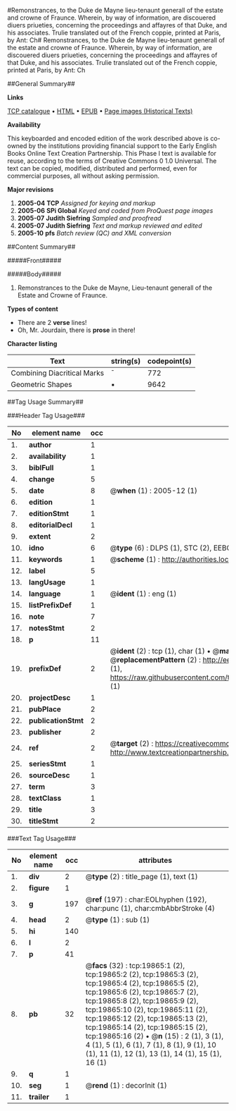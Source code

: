 #Remonstrances, to the Duke de Mayne lieu-tenaunt generall of the estate and crowne of Fraunce. Wherein, by way of information, are discouered diuers priueties, concerning the proceedings and affayres of that Duke, and his associates. Trulie translated out of the French coppie, printed at Paris, by Ant: Ch#
Remonstrances, to the Duke de Mayne lieu-tenaunt generall of the estate and crowne of Fraunce. Wherein, by way of information, are discouered diuers priueties, concerning the proceedings and affayres of that Duke, and his associates. Trulie translated out of the French coppie, printed at Paris, by Ant: Ch

##General Summary##

**Links**

[TCP catalogue](http://www.ota.ox.ac.uk/tcp/)  • 
[HTML](http://tei.it.ox.ac.uk/tcp/Texts-HTML/free/A18/A18451.html)  • 
[EPUB](http://tei.it.ox.ac.uk/tcp/Texts-EPUB/free/A18/A18451.epub) • 
[Page images (Historical Texts)](https://data.historicaltexts.jisc.ac.uk/view?pubId=eebo-99854443e&pageId=eebo-99854443e-19865-1)

**Availability**

This keyboarded and encoded edition of the
	       work described above is co-owned by the institutions
	       providing financial support to the Early English Books
	       Online Text Creation Partnership. This Phase I text is
	       available for reuse, according to the terms of Creative
	       Commons 0 1.0 Universal. The text can be copied,
	       modified, distributed and performed, even for
	       commercial purposes, all without asking permission.

**Major revisions**

1. __2005-04__ __TCP__ *Assigned for keying and markup*
1. __2005-06__ __SPi Global__ *Keyed and coded from ProQuest page images*
1. __2005-07__ __Judith Siefring__ *Sampled and proofread*
1. __2005-07__ __Judith Siefring__ *Text and markup reviewed and edited*
1. __2005-10__ __pfs__ *Batch review (QC) and XML conversion*

##Content Summary##

#####Front#####

#####Body#####

1. Remonstrances to the Duke de Mayne, Lieu-tenaunt generall of the Estate and Crowne of Fraunce.

**Types of content**

  * There are 2 **verse** lines!
  * Oh, Mr. Jourdain, there is **prose** in there!

**Character listing**


|Text|string(s)|codepoint(s)|
|---|---|---|
|Combining             Diacritical Marks|̄|772|
|Geometric Shapes|▪|9642|

##Tag Usage Summary##

###Header Tag Usage###

|No|element name|occ|attributes|
|---|---|---|---|
|1.|__author__|1||
|2.|__availability__|1||
|3.|__biblFull__|1||
|4.|__change__|5||
|5.|__date__|8| @__when__ (1) : 2005-12 (1)|
|6.|__edition__|1||
|7.|__editionStmt__|1||
|8.|__editorialDecl__|1||
|9.|__extent__|2||
|10.|__idno__|6| @__type__ (6) : DLPS (1), STC (2), EEBO-CITATION (1), PROQUEST (1), VID (1)|
|11.|__keywords__|1| @__scheme__ (1) : http://authorities.loc.gov/ (1)|
|12.|__label__|5||
|13.|__langUsage__|1||
|14.|__language__|1| @__ident__ (1) : eng (1)|
|15.|__listPrefixDef__|1||
|16.|__note__|7||
|17.|__notesStmt__|2||
|18.|__p__|11||
|19.|__prefixDef__|2| @__ident__ (2) : tcp (1), char (1)  •  @__matchPattern__ (2) : ([0-9\-]+):([0-9IVX]+) (1), (.+) (1)  •  @__replacementPattern__ (2) : http://eebo.chadwyck.com/downloadtiff?vid=$1&page=$2 (1), https://raw.githubusercontent.com/textcreationpartnership/Texts/master/tcpchars.xml#$1 (1)|
|20.|__projectDesc__|1||
|21.|__pubPlace__|2||
|22.|__publicationStmt__|2||
|23.|__publisher__|2||
|24.|__ref__|2| @__target__ (2) : https://creativecommons.org/publicdomain/zero/1.0/ (1), http://www.textcreationpartnership.org/docs/. (1)|
|25.|__seriesStmt__|1||
|26.|__sourceDesc__|1||
|27.|__term__|3||
|28.|__textClass__|1||
|29.|__title__|3||
|30.|__titleStmt__|2||


###Text Tag Usage###

|No|element name|occ|attributes|
|---|---|---|---|
|1.|__div__|2| @__type__ (2) : title_page (1), text (1)|
|2.|__figure__|1||
|3.|__g__|197| @__ref__ (197) : char:EOLhyphen (192), char:punc (1), char:cmbAbbrStroke (4)|
|4.|__head__|2| @__type__ (1) : sub (1)|
|5.|__hi__|140||
|6.|__l__|2||
|7.|__p__|41||
|8.|__pb__|32| @__facs__ (32) : tcp:19865:1 (2), tcp:19865:2 (2), tcp:19865:3 (2), tcp:19865:4 (2), tcp:19865:5 (2), tcp:19865:6 (2), tcp:19865:7 (2), tcp:19865:8 (2), tcp:19865:9 (2), tcp:19865:10 (2), tcp:19865:11 (2), tcp:19865:12 (2), tcp:19865:13 (2), tcp:19865:14 (2), tcp:19865:15 (2), tcp:19865:16 (2)  •  @__n__ (15) : 2 (1), 3 (1), 4 (1), 5 (1), 6 (1), 7 (1), 8 (1), 9 (1), 10 (1), 11 (1), 12 (1), 13 (1), 14 (1), 15 (1), 16 (1)|
|9.|__q__|1||
|10.|__seg__|1| @__rend__ (1) : decorInit (1)|
|11.|__trailer__|1||

